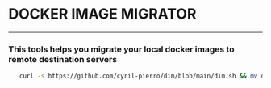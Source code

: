 # DOCKER IMAGE MIGRATOR
------------------------

### This tools helps you migrate your local docker images to remote destination servers


```bash
   curl -s https://github.com/cyril-pierro/dim/blob/main/dim.sh && mv dim.sh ~/.local/bin/dim.sh && rm -rf dim.sh && chmod +ux ~/.local/bin/dim.sh
```